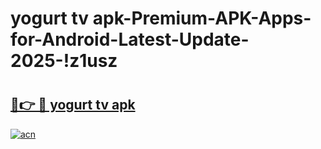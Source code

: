 # yogurt tv apk-Premium-APK-Apps-for-Android-Latest-Update-2025-!z1usz

# <h2><a href="https://googleone.com">🔗👉 🔴 yogurt tv apk</a></h2>

[![acn](https://github.com/user-attachments/assets/0f9c940e-d8b0-45ae-aac7-cd30a18b3e1c)](https://googleone.com)

